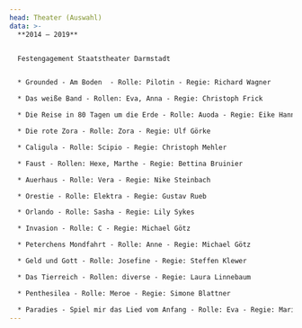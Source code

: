 ```yaml
---
head: Theater (Auswahl)
data: >-
  **2014 – 2019**


  Festengagement Staatstheater Darmstadt


  * Grounded - Am Boden  - Rolle: Pilotin - Regie: Richard Wagner

  * Das weiße Band - Rollen: Eva, Anna - Regie: Christoph Frick

  * Die Reise in 80 Tagen um die Erde - Rolle: Auoda - Regie: Eike Hannemann

  * Die rote Zora - Rolle: Zora - Regie: Ulf Görke

  * Caligula - Rolle: Scipio - Regie: Christoph Mehler

  * Faust - Rollen: Hexe, Marthe - Regie: Bettina Bruinier

  * Auerhaus - Rolle: Vera - Regie: Nike Steinbach

  * Orestie - Rolle: Elektra - Regie: Gustav Rueb

  * Orlando - Rolle: Sasha - Regie: Lily Sykes

  * Invasion - Rolle: C - Regie: Michael Götz

  * Peterchens Mondfahrt - Rolle: Anne - Regie: Michael Götz

  * Geld und Gott - Rolle: Josefine - Regie: Steffen Klewer

  * Das Tierreich - Rollen: diverse - Regie: Laura Linnebaum

  * Penthesilea - Rolle: Meroe - Regie: Simone Blattner

  * Paradies - Spiel mir das Lied vom Anfang - Rolle: Eva - Regie: Maria Ursprung
---
```

